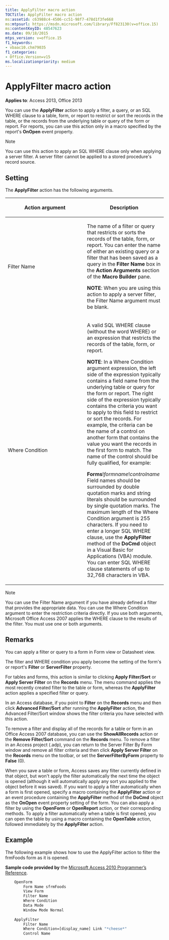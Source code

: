 ```yaml
---
title: ApplyFilter macro action
TOCTitle: ApplyFilter macro action
ms:assetid: c63988c4-4506-cc51-98f7-478d1f3fe668
ms:mtpsurl: https://msdn.microsoft.com/library/Ff823130(v=office.15)
ms:contentKeyID: 48547623
ms.date: 09/18/2015
mtps_version: v=office.15
f1_keywords:
- vbaac10.chm79035
f1_categories:
- Office.Version=v15
ms.localizationpriority: medium
---
```


# ApplyFilter macro action

**Applies to**: Access 2013, Office 2013

You can use the **ApplyFilter** action to apply a filter, a query, or an SQL WHERE clause to a table, form, or report to restrict or sort the records in the table, or the records from the underlying table or query of the form or report. For reports, you can use this action only in a macro specified by the report's **OnOpen** event property.

> [!NOTE]
> You can use this action to apply an SQL WHERE clause only when applying a server filter. A server filter cannot be applied to a stored procedure's record source.

## Setting

The **ApplyFilter** action has the following arguments.

<table>
<colgroup>
<col style="width: 50%" />
<col style="width: 50%" />
</colgroup>
<thead>
<tr class="header">
<th><p>Action argument</p></th>
<th><p>Description</p></th>
</tr>
</thead>
<tbody>
<tr class="odd">
<td><p>Filter Name</p></td>
<td><p>The name of a filter or query that restricts or sorts the records of the table, form, or report. You can enter the name of either an existing query or a filter that has been saved as a query in the <strong>Filter Name</strong> box in the <strong>Action Arguments</strong> section of the <strong>Macro Builder</strong> pane.</p><p><strong>NOTE</strong>: When you are using this action to apply a server filter, the Filter Name argument must be blank.</p></td>
</tr>
<tr class="even">
<td><p>Where Condition</p></td>
<td><p>A valid SQL WHERE clause (without the word WHERE) or an expression that restricts the records of the table, form, or report.</p>
<p><b>NOTE</b>: In a Where Condition argument expression, the left side of the expression typically contains a field name from the underlying table or query for the form or report. The right side of the expression typically contains the criteria you want to apply to this field to restrict or sort the records. For example, the criteria can be the name of a control on another form that contains the value you want the records in the first form to match. The name of the control should be fully qualified, for example:</p>
<p><strong>Forms</strong>!<em>formname</em>!<em>controlname</em> Field names should be surrounded by double quotation marks and string literals should be surrounded by single quotation marks. The maximum length of the Where Condition argument is 255 characters. If you need to enter a longer SQL WHERE clause, use the <strong>ApplyFilter</strong> method of the <strong>DoCmd</strong> object in a Visual Basic for Applications (VBA) module. You can enter SQL WHERE clause statements of up to 32,768 characters in VBA.</p></td>
</tr>
</tbody>
</table>

> [!NOTE]
> You can use the Filter Name argument if you have already defined a filter that provides the appropriate data. You can use the Where Condition argument to enter the restriction criteria directly. If you use both arguments, Microsoft Office Access 2007 applies the WHERE clause to the results of the filter. You must use one or both arguments.

## Remarks

You can apply a filter or query to a form in Form view or Datasheet view.

The filter and WHERE condition you apply become the setting of the form's or report's **Filter** or **ServerFilter** property.

For tables and forms, this action is similar to clicking **Apply Filter/Sort** or **Apply Server Filter** on the **Records** menu. The menu command applies the most recently created filter to the table or form, whereas the **ApplyFilter** action applies a specified filter or query.

In an Access database, if you point to **Filter** on the **Records** menu and then click **Advanced Filter/Sort** after running the **ApplyFilter** action, the Advanced Filter/Sort window shows the filter criteria you have selected with this action.

To remove a filter and display all of the records for a table or form in an Office Access 2007 database, you can use the **ShowAllRecords** action or the **Remove Filter/Sort** command on the **Records** menu. To remove a filter in an Access project (.adp), you can return to the Server Filter By Form window and remove all filter criteria and then click **Apply Server Filter** on the **Records** menu on the toolbar, or set the **ServerFilterByForm** property to **False** (0).

When you save a table or form, Access saves any filter currently defined in that object, but won't apply the filter automatically the next time the object is opened (although it will automatically apply any sort you applied to the object before it was saved). If you want to apply a filter automatically when a form is first opened, specify a macro containing the **ApplyFilter** action or an event procedure containing the **ApplyFilter** method of the **DoCmd** object as the **OnOpen** event property setting of the form. You can also apply a filter by using the **OpenForm** or **OpenReport** action, or their corresponding methods. To apply a filter automatically when a table is first opened, you can open the table by using a macro containing the **OpenTable** action, followed immediately by the **ApplyFilter** action.

## Example

The following example shows how to use the ApplyFilter action to filter the frmFoods form as it is opened.

**Sample code provided by** the [Microsoft Access 2010 Programmer’s Reference](https://www.amazon.com/Microsoft-Access-2010-Programmers-Reference/dp/8126528125).

```vb
    OpenForm
        Form Name sfrmFoods
        View Form
        Filter Name
        Where Condition
        Data Mode
        Window Mode Normal
    
    ApplyFilter
        Filter Name
        Where Condition=[display_name] Link "*cheese*"
        Control Name
```



